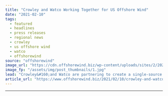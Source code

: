 ```yaml
---
title: "Crowley and Watco Working Together for US Offshore Wind"
date: "2021-02-10"
tags: 
  - featured
  - headlines
  - press releases
  - regional news
  - crowley
  - us offshore wind
  - watco
  - offshorewind
source: "offshorewind"
image_url: "https://cdn.offshorewind.biz/wp-content/uploads/sites/2/2021/02/10082002/vcsPRAsset_1153620_129621_11c1f027-2b9b-4f29-a274-2a84cb7264fa_0.jpg"
image_fp: "/assets/img/post_thumbnails/1.jpg"
lead: "Crowley&#160;and Watco are partnering to create a single-source terminal and supply chain management solution"
article_url: "https://www.offshorewind.biz/2021/02/10/crowley-and-watco-working-together-for-us-offshore-wind/"
---
```


---
